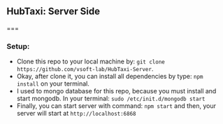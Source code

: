 ## HubTaxi: Server Side
===

### Setup:
- Clone this repo to your local machine by: `git clone https://github.com/vsoft-lab/HubTaxi-Server`.
- Okay, after clone it, you can install all dependencies by type: `npm install` on your terminal.
- I used to mongo database for this repo, because you must install and start mongodb. In your terminal: `sudo /etc/init.d/mongodb start`
- Finally, you can start server with command: `npm start` and then, your server will start at `http://localhost:6868`

